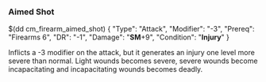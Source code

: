 ### Aimed Shot

$(dd cm_firearm_aimed_shot)
{ "Type": "Attack",
	"Modifier": "-3",
	"Prereq": "Firearms 6",
	"DR": "-1",
	"Damage": "__SM__+9",
	"Condition": "__Injury__"
}

Inflicts a -3 modifier on the attack, but it generates an injury one level 
more severe than normal. Light wounds becomes severe, severe wounds become
incapacitating and incapacitating wounds becomes deadly.
